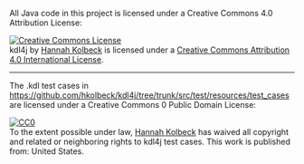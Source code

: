 All Java code in this project is licensed under a Creative Commons 4.0 Attribution License:

[![Creative Commons License](https://i.creativecommons.org/l/by/4.0/88x31.png)](http://creativecommons.org/licenses/by/4.0/)  
<span xmlns:dct="http://purl.org/dc/terms/" href="http://purl.org/dc/dcmitype/Text" property="dct:title" rel="dct:type">
kdl4j
</span>
by [Hannah Kolbeck](https://github.com/hkolbeck/kdl4j) is licensed under a
[Creative Commons Attribution 4.0 International License](http://creativecommons.org/licenses/by/4.0/).

---

The .kdl test cases in https://github.com/hkolbeck/kdl4j/tree/trunk/src/test/resources/test_cases are licensed under a Creative Commons 0 Public Domain License:

[![CC0](http://i.creativecommons.org/p/zero/1.0/88x31.png)](http://creativecommons.org/publicdomain/zero/1.0/)   
To the extent possible under law, [<span property="dct:title">Hannah Kolbeck</span>](https://github.com/hkolbeck) has waived all copyright and related or neighboring rights to <span property="dct:title">kdl4j test cases</span>. This work is published from: <span property="vcard:Country" datatype="dct:ISO3166" content="US" about="https://github.com/hkolbeck">United States</span>.
